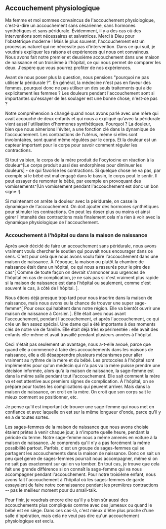 ## Accouchement physiologique

Ma femme et moi sommes convaincus de l'accouchement physiologique,
c'est-à-dire un accouchement sans césarienne, sans hormones synthétiques et sans péridurale.
Évidemment, il y a des cas où des interventions sont nécessaires et salvatrices.
Merci à Dieu pour l'obstétrique moderne !
Mais le plus souvent, l'accouchement est un processus naturel qui ne nécessite pas d'intervention.
Dans ce qui suit, je voudrais expliquer les raisons et expériences qui nous ont convaincus.
Nous avons fait notre premier et deuxième accouchement dans une maison de naissance et un troisième à l'hôpital,
ce qui nous permet de comparer les deux.
J'espère que vous pourrez profiter de nos expériences.

Avant de nous poser plus la question, nous pensions "pourquoi ne pas utiliser la péridurale ?".
En général, la médecine n'est pas en faveur des femmes, pourquoi donc ne pas utiliser un des seuls traitements qui aide explicitement les femmes ? Les douleurs pendant l'accouchement sont si importantes qu'essayer de les soulager est une bonne chose, n'est-ce pas ?

Notre compréhension a changé quand nous avons parlé avec une mère qui avait accouché de deux enfants et qui nous a expliqué qu'avec la péridurale vient aussi l'utilisation d'hormones synthétiques.
Pourquoi ?
La douleur, bien que nous aimerions l'éviter, a une fonction clé dans la dynamique de l'accouchement.
Les contractions de l'utérus, même si elles sont involontaires, sont quand même régulées par le corps.
Et la douleur est un capteur important pour le corps pour savoir comment réguler les contractions.

Si tout va bien, le corps de la mère produit de l'ocytocine en réaction à la douleur^[Le corps produit aussi des endorphines pour diminuer les douleurs] - ce qui favorise les contractions.
Si quelque chose ne va pas, par exemple si le bébé est mal engagé dans le bassin,
le corps peut le sentir.
Il peut essayer de remonter le bébé, par exemple en provoquant des vomissements^[Un vomissement pendant l'accouchement est donc un bon signe !].

Si maintenant on arrête la douleur avec la péridurale,
on casse la dynamique de l'accouchement.
On doit ajouter des hormones synthétiques pour stimuler les contractions.
On peut les doser plus ou moins et ainsi gérer l'intensité des contractions mais finalement cela n'a rien à voir avec la dynamique physiologique de l'accouchement.
<!--
Par ailleurs, je trouve intéressant que, selon la Bible, même dans un monde parfait comme le paradis, l'accouchement était déjà décrit comme une expérience douloureuse.
-->
### Accouchement à l'hôpital ou dans la maison de naissance

Après avoir décidé de faire un accouchement sans péridurale,
nous avons vraiment voulu chercher le soutien qui pouvait nous encourager dans ce sens.
C'est pour cela que nous avons voulu faire l'accouchement dans une maison de naissance.
À l'époque, la maison ou plutôt la chambre de naissance était dans un hôpital,
ce qui nous a rassurés pour le pire des cas^[
    Comme de toute façon on devrait s'annoncer aux urgences de l'hôpital en cas de complication, je ne sais pas si c'est vraiment plus rapide si la maison de naissance est dans l'hôpital ou seulement, comme c'est souvent le cas, à côté de l'hôpital.
].

Nous étions déjà presque trop tard pour nous inscrire dans la maison de naissance, mais nous avons eu la chance de trouver une super sage-femme^[
    Pour ceux qui habitent dans notre région.
    Elle va bientôt ouvrir une maison de naissance à Corsier.
].
Elle était avec nous avant l'accouchement, pendant l'accouchement, et après l'accouchement,
ce qui crée un lien assez spécial.
Une dame qui a été importante à des moments clés de notre vie de famille.
Elle était déjà très expérimentée : elle avait des enfants elle-même et avait travaillé pendant plusieurs années à l'hôpital.

Ceci n'était pas seulement un avantage, nous a-t-elle avoué, parce que quand elle a commencé à faire des accouchements dans les maisons de naissance, elle a dû désapprendre plusieurs mécanismes
pour aller vraiment au rythme de la mère et du bébé.
Les protocoles à l'hôpital sont implémentés pour qu'un médecin qui n'a pas vu la mère puisse prendre une décision informée, alors qu'à la maison de naissance, la sage-femme est dans la même salle pendant tout l'accouchement.
Elle sait comment la mère va et est attentive aux premiers signes de complication.
À l'hôpital, on se prépare pour toutes les complications qui peuvent arriver.
Mais dans la maison de naissance, on croit en la mère.
On croit que son corps sait le mieux comment se positionner, etc.

Je pense qu'il est important de trouver une sage-femme qui nous met en confiance et avec
laquelle on est sur la même longueur d'onde, parce qu'il y en a de toutes sortes.

Les sages-femmes de la maison de naissance que nous avons choisie étaient prêtes à venir chaque jour, à n'importe quelle heure, pendant la période du terme.
Notre sage-femme nous a même amenés en voiture à la maison de naissance.
Je comprends qu'il n'y a pas forcément la même possibilité partout.
Parfois, c'est un groupe de sages-femmes qui se partagent les accouchements dans la maison de naissance.
Donc on sait un peu quel genre de sages-femmes pourrait nous accompagner, même si on ne sait pas exactement sur qui on va tomber.
En tout cas, je trouve que cela fait une grande différence si on connaît la sage-femme qui va nous accompagner pendant l'accouchement.
Pour notre troisième enfant, nous avons fait l'accouchement à l'hôpital où les sages-femmes de garde essayaient de faire notre connaissance pendant les premières contractions -- pas le meilleur moment pour du small-talk.

Pour finir, je voudrais encore dire qu'il y a bien sûr aussi des accouchements plus compliqués comme avec des jumeaux ou quand le bébé est en siège.
Dans ces cas-là, c'est mieux d'être plus proche d'une salle d'opération, mais cela ne veut pas dire qu'un accouchement physiologique est exclu.